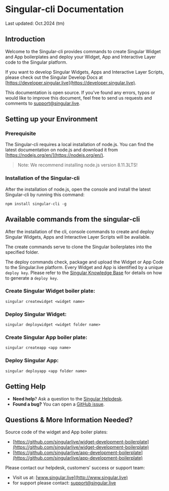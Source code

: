# Singular-cli Documentation

Last updated: Oct.2024 (tm)

## Introduction

Welcome to the Singular-cli provides commands to create Singular Widget and App boilerplates and deploy your Widget, App and Interactive Layer code to the Singular platform.

If you want to develop Singular Widgets, Apps and Interactive Layer Scripts, please check out the Singular Develop Docs at [https://developer.singular.live](https://developer.singular.live).

This documentation is open source. If you’ve found any errors, typos or would like to improve this document, feel free to send us requests and comments to [support@singular.live](mailto:support@singular.live).

## Setting up your Environment

### Prerequisite

The Singular-cli requires a local installation of node.js. You can find the latest documentation on node.js and download it from [https://nodejs.org/en/](https://nodejs.org/en/).

> Note:
We recommend installing node.js version 8.11.3LTS! 

### Installation of the Singular-cli

After the installation of node.js, open the console and install the latest Singular-cli by running this command:

    npm install singular-cli -g 

## Available commands from the singular-cli

After the installation of the cli, console commands to create and deploy Singular Widgets, Apps and Interactive Layer Scripts will be available.

The create commands serve to clone the Singular boilerplates into the specified folder.

The deploy commands check, package and upload the Widget or App Code to the Singular.live platform. Every Widget and App is identified by a unique `deploy key`. Please refer to the [Singular Knowledge Base](https://singularlive.zendesk.com/hc/en-us/search?utf8=%E2%9C%93&query=deploy+key) for details on how to generate a `deploy key`.

### Create Singular Widget boiler plate:

    singular createwidget <widget name>

### Deploy Singular Widget:

    singular deploywidget <widget folder name>

### Create Singular App boiler plate:

    singular createapp <app name>

### Deploy Singular App:

    singular deployapp <app folder name>

## Getting Help

- **Need help**? Ask a question to the [Singular Helpdesk](https://singularlive.zendesk.com/hc/en-us/requests/new).
- **Found a bug?** You can open a [GitHub issue](https://github.com/singularlive/singular-cli/issues).

## Questions & More Information Needed?

Source code of the widget and App boiler plates:

- [https://github.com/singularlive/widget-development-boilerplate](https://github.com/singularlive/widget-development-boilerplate)
- [https://github.com/singularlive/app-development-boilerplate](https://github.com/singularlive/app-development-boilerplate)

Please contact our helpdesk, customers’ success or support team:

- Visit us at: [www.singular.live](http://www.singular.live)
- for support please contact: [support@singular.live](mailto:support@singular.live)


